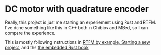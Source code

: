# DC motor with quadrature encoder

Really, this project is just me starting an experiement using Rust and RTFM. I've done
something like this in C++ both in Chibios and MBed, so I can compare the experience.

This is mostly following instructions in [RTFM by example, Starting a new project][rtfm-by-example-new], and the [the embedded Rust book][book]

[book]: https://rust-embedded.github.io/book
[rtfm-by-example-new]: https://japaric.github.io/cortex-m-rtfm/book/en/by-example/new.html
